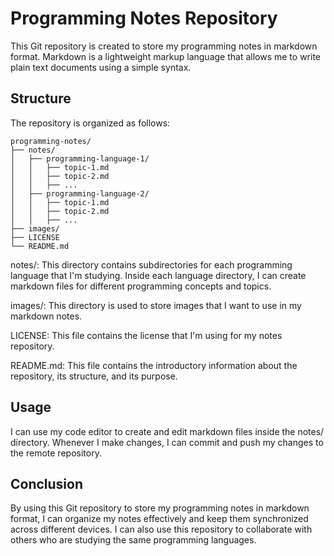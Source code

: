 # Programming Notes Repository

This Git repository is created to store my programming notes in markdown format. Markdown is a lightweight markup language that allows me to write plain text documents using a simple syntax.

## Structure
The repository is organized as follows:

```
programming-notes/
├── notes/
│   ├── programming-language-1/
│   │   ├── topic-1.md
│   │   ├── topic-2.md
│   │   ├── ...
│   ├── programming-language-2/
│   │   ├── topic-1.md
│   │   ├── topic-2.md
│   │   ├── ...
├── images/
├── LICENSE
└── README.md
```
notes/: This directory contains subdirectories for each programming language that I'm studying. Inside each language directory, I can create markdown files for different programming concepts and topics.

images/: This directory is used to store images that I want to use in my markdown notes.

LICENSE: This file contains the license that I'm using for my notes repository.

README.md: This file contains the introductory information about the repository, its structure, and its purpose.

## Usage
I can use my code editor to create and edit markdown files inside the notes/ directory. Whenever I make changes, I can commit and push my changes to the remote repository.

<!-- To make my notes more accessible, I can use GitHub Pages to host my notes repository as a website. This way, I can share my notes with others and access them from anywhere. -->

## Conclusion
By using this Git repository to store my programming notes in markdown format, I can organize my notes effectively and keep them synchronized across different devices. I can also use this repository to collaborate with others who are studying the same programming languages.
